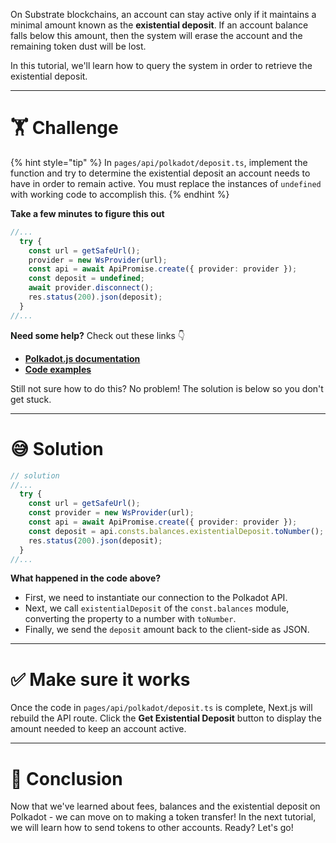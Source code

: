 On Substrate blockchains, an account can stay active only if it maintains a minimal amount known as the **existential deposit**. If an account balance falls below this amount, then the system will erase the account and the remaining token dust will be lost.

In this tutorial, we'll learn how to query the system in order to retrieve the existential deposit.

---

# 🏋️ Challenge

{% hint style="tip" %}
In `pages/api/polkadot/deposit.ts`, implement the function and try to determine the existential deposit an account needs to have in order to remain active. You must replace the instances of `undefined` with working code to accomplish this.
{% endhint %}

**Take a few minutes to figure this out**

```typescript
//...
  try {
    const url = getSafeUrl();
    provider = new WsProvider(url);
    const api = await ApiPromise.create({ provider: provider });
    const deposit = undefined;
    await provider.disconnect();
    res.status(200).json(deposit);
  }
//...
```

**Need some help?** Check out these links 👇

- [**Polkadot.js documentation**](https://polkadot.js.org/docs/)
- [**Code examples**](https://polkadot.js.org/docs/api/examples/promise/)

Still not sure how to do this? No problem! The solution is below so you don't get stuck.

---

# 😅 Solution

```typescript
// solution
//...
  try {
    const url = getSafeUrl();
    const provider = new WsProvider(url);
    const api = await ApiPromise.create({ provider: provider });
    const deposit = api.consts.balances.existentialDeposit.toNumber();
    res.status(200).json(deposit);
  }
//...
```

**What happened in the code above?**

- First, we need to instantiate our connection to the Polkadot API.
- Next, we call `existentialDeposit` of the `const.balances` module, converting the property to a number with `toNumber`.
- Finally, we send the `deposit` amount back to the client-side as JSON.

---

# ✅ Make sure it works

Once the code in `pages/api/polkadot/deposit.ts` is complete, Next.js will rebuild the API route. Click the **Get Existential Deposit** button to display the amount needed to keep an account active.

---

# 🏁 Conclusion

Now that we've learned about fees, balances and the existential deposit on Polkadot - we can move on to making a token transfer! In the next tutorial, we will learn how to send tokens to other accounts. Ready? Let's go!

